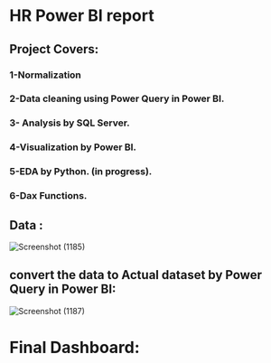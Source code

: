# HR Power BI report 
## Project Covers:
### 1-Normalization
### 2-Data cleaning using Power Query in Power BI.
### 3- Analysis by SQL Server.
### 4-Visualization by Power BI.
### 5-EDA by Python. (in progress).
### 6-Dax Functions.



## Data :
![Screenshot (1185)](https://github.com/elmagry123/Hr-Analysis/assets/124198691/da41f38c-c38c-4cb7-bd80-f07d2dcf70a2)



## convert the data to Actual dataset by Power Query in Power BI:
![Screenshot (1187)](https://github.com/elmagry123/Hr-Analysis/assets/124198691/e98dbf32-1e6a-46a6-8a24-0719a0eedb84)


# Final Dashboard:


 


